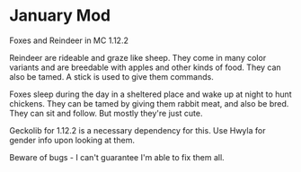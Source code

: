 # January Mod
 Foxes and Reindeer in MC 1.12.2

Reindeer are rideable and graze like sheep. They come in many color variants and are breedable with apples and other kinds of food. They can also be tamed. A stick is used to give them commands.

Foxes sleep during the day in a sheltered place and wake up at night to hunt chickens. They can be tamed by giving them rabbit meat, and also be bred. They can sit and follow. But mostly they're just cute.

Geckolib for 1.12.2 is a necessary dependency for this.
Use Hwyla for gender info upon looking at them.

Beware of bugs - I can't guarantee I'm able to fix them all.
